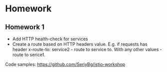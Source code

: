 # Homework

## Homework 1

- Add HTTP health-check for services
- Create a route based on HTTP headers value. E.g. if requests has header x-route-to: service2 - route to service to. With any other values - route to serice1.


Code samples: https://github.com/SeriyBg/istio-workshop

